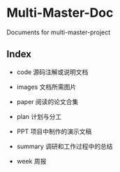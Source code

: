 # Multi-Master-Doc
Documents for multi-master-project

## Index

+ code 源码注解或说明文档

+ images  文档所需图片

+ paper 阅读的论文合集

+ plan 计划与分工

+ PPT 项目中制作的演示文稿

+ summary 调研和工作过程中的总结

+ week 周报

